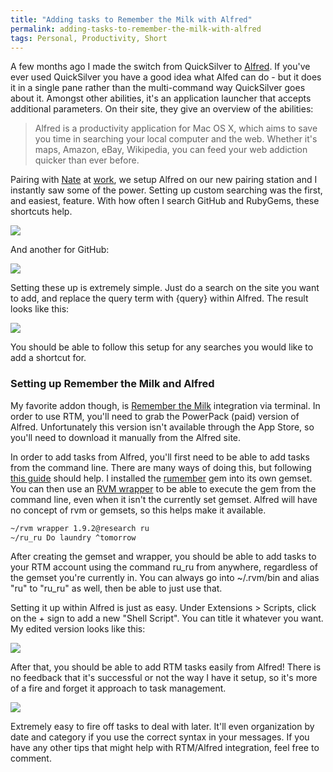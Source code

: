 ```yaml
---
title: "Adding tasks to Remember the Milk with Alfred"
permalink: adding-tasks-to-remember-the-milk-with-alfred
tags: Personal, Productivity, Short
---
```


A few months ago I made the switch from QuickSilver to [Alfred](http://www.alfredapp.com/). If you've ever used QuickSilver you have a good idea what Alfed can do - but it does it in a single pane rather than the multi-command way QuickSilver goes about it. Amongst other abilities, it's an application launcher that accepts additional parameters. On their site, they give an overview of the abilities:

> Alfred is a productivity application for Mac OS X, which aims to save you time in searching your local computer and the web. Whether it's maps, Amazon, eBay, Wikipedia, you can feed your web addiction quicker than ever before.

Pairing with [Nate](http://twitter.com/#!/nbibler) at [work](http://envylabs.com), we setup Alfred on our new pairing station and I instantly saw some of the power. Setting up custom searching was the first, and easiest, feature. With how often I search GitHub and RubyGems, these shortcuts help.

![](/images/galleries/articles/alfred/gem.png)

And another for GitHub:

![](/images/galleries/articles/alfred/gh.png)


Setting these up is extremely simple. Just do a search on the site you want to add, and replace the query term with {query} within Alfred. The result looks like this:

![](/images/galleries/articles/alfred/gh-setup.png)

You should be able to follow this setup for any searches you would like to add a shortcut for.

### Setting up Remember the Milk and Alfred

My favorite addon though, is [Remember the Milk](http://rememberthemilk.com) integration via terminal. In order to use RTM, you'll need to grab the PowerPack (paid) version of Alfred. Unfortunately this version isn't available through the App Store, so you'll need to download it manually from the Alfred site.

In order to add tasks from Alfred, you'll first need to be able to add tasks from the command line. There are many ways of doing this, but following [this guide](http://ruk.ca/content/alfred-remember-milk) should help. I installed the [rumember](https://github.com/tpope/rumember) gem into its own gemset. You can then use an [RVM wrapper](http://beginrescueend.com/integration/passenger/) to be able to execute the gem from the command line, even when it isn't the currently set gemset. Alfred will have no concept of rvm or gemsets, so this helps make it available.

```bash
~/rvm wrapper 1.9.2@research ru
~/ru_ru Do laundry ^tomorrow
```

After creating the gemset and wrapper, you should be able to add tasks to your RTM account using the command ru_ru from anywhere, regardless of the gemset you're currently in. You can always go into ~/.rvm/bin and alias "ru" to "ru\_ru" as well, then be able to just use that.

Setting it up within Alfred is just as easy. Under Extensions &gt; Scripts, click on the + sign to add a new "Shell Script". You can title it whatever you want. My edited version looks like this:

![](/images/galleries/articles/alfred/rtm-setup.png)

After that, you should be able to add RTM tasks easily from Alfred! There is no feedback that it's successful or not the way I have it setup, so it's more of a fire and forget it approach to task management.

![](/images/galleries/articles/alfred/rtm.png)

Extremely easy to fire off tasks to deal with later. It'll even organization by date and category if you use the correct syntax in your messages. If you have any other tips that might help with RTM/Alfred integration, feel free to comment.
